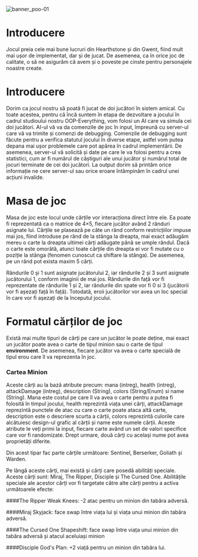 ![banner_poo-01](https://user-images.githubusercontent.com/72265977/226167767-788dce98-aff7-4bd2-bf3b-38a57e939fd5.png)

# Introducere
Jocul preia cele mai bune lucruri din Hearthstone și din Gwent, fiind mult mai ușor de implementat, dar și de jucat. De asemenea, ca în orice joc de calitate, o să ne asigurăm că avem și o poveste pe cinste pentru personajele noastre create.


# Introducere
Dorim ca jocul nostru să poată fi jucat de doi jucători în sistem amical. Cu toate acestea, pentru că încă suntem în etapa de dezvoltare a jocului în cadrul studioului nostru OOP-Everything, vom folosi un AI care va simula cei doi jucători. AI-ul vă va da comenzile de joc în input, împreună cu server-ul care vă va trimite și comenzi de debugging. Comenzile de debugging sunt făcute pentru a verifica statutul jocului în diverse etape, astfel vom putea depana mai ușor problemele care pot apărea în cadrul implementării. De asemenea, server-ul vă solicită și date pe care le va folosi pentru a crea statistici, cum ar fi numărul de câștiguri ale unui jucător și numărul total de jocuri terminate de cei doi jucători. La output dorim să printăm orice informație ne cere server-ul sau orice eroare întâmpinăm în cadrul unei acțiuni invalide.

# Masa de joc
Masa de joc este locul unde cărțile vor interacționa direct între ele. Ea poate fi reprezentată ca o matrice de 4×5, fiecare jucător având 2 rânduri asignate lui. Cărțile se plasează pe câte un rând conform restricțiilor impuse mai jos, fiind introduse pe rând de la stânga la dreapta, mai exact adăugăm mereu o carte la dreapta ultimei cărți adăugate până se umple rândul. Dacă o carte este omorâtă, atunci toate cărțile din dreapta ei vor fi mutate cu o poziție la stânga (fenomen cunoscut ca shiftare la stânga). De asemenea, pe un rând pot exista maxim 5 cărți.

Rândurile 0 și 1 sunt asignate jucătorului 2, iar rândurile 2 și 3 sunt asignate jucătorului 1, conform imaginii de mai jos. Rândurile din față vor fi reprezentate de rândurile 1 și 2, iar rândurile din spate vor fi 0 si 3 (jucătorii vor fi așezați față în față). Totodată, eroii jucătorilor vor avea un loc special în care vor fi așezați de la începutul jocului.

# Formatul cărților de joc
Există mai multe tipuri de cărți pe care un jucător le poate deține, mai exact un jucător poate avea o carte de tipul minion sau o carte de tipul **environment**. De asemenea, fiecare jucător va avea o carte specială de tipul erou care îl va reprezenta în joc.


  ### Cartea Minion
  Aceste cărți au la bază atribute precum: mana (intreg), health (intreg), attackDamage (intreg), description (String), colors (String/Enum) si name (String). Mana   este costul pe care îl va avea o carte pentru a putea fi folosită în timpul jocului, health reprezintă viața unei cărți, attackDamage reprezintă punctele de atac cu care o carte poate ataca altă carte, description este o descriere scurta a cărții, colors reprezintă culorile care alcătuiesc design-ul grafic al cărții și name este numele cărții. Aceste atribute le veți primi la input, fiecare carte având un set de valori specifice care vor fi randomizate. Drept urmare, două cărți cu același nume pot avea proprietăți diferite.

  Din acest tipar fac parte cărțile următoare: Sentinel, Berserker, Goliath și Warden.

  Pe lângă aceste cărți, mai există și cărți care posedă abilități speciale. Aceste cărți sunt: Miraj, The Ripper, Disciple și The Cursed One. Abilitățile speciale ale   acestor cărți vor fi targetate către alte cărți pentru a activa următoarele efecte:

  ####The Ripper
  Weak Knees: -2 atac pentru un minion din tabăra adversă.

  ####Miraj
  Skyjack: face swap între viața lui și viața unui minion din tabăra adversă.

  ####The Cursed One
  Shapeshift: face swap între viața unui minion din tabăra adversă și atacul aceluiași minion

  ####Disciple
  God's Plan: +2 viață pentru un minion din tabăra lui.
